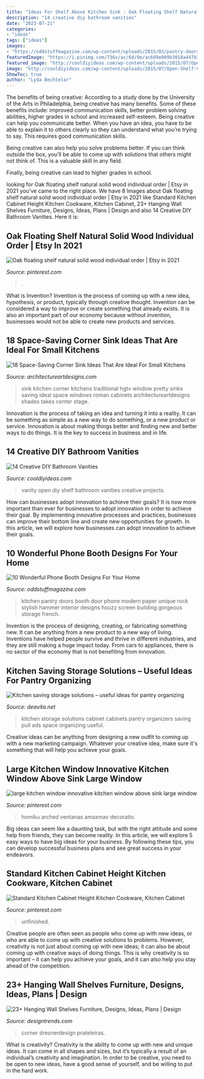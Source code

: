 ```yaml
---
title: "Ideas For Shelf Above Kitchen Sink : Oak Floating Shelf Natural Solid Wood Individual Order"
description: "14 creative diy bathroom vanities"
date: "2023-07-21"
categories:
- "ideas"
tags: ["ideas"]
images:
- "https://oddstuffmagazine.com/wp-content/uploads/2015/03/pantry-doors-650x868.jpg"
featuredImage: "https://i.pinimg.com/736x/ac/6d/9e/ac6d9e009b3018a447b36d571e3fb55f.jpg"
featured_image: "http://cooldiyideas.com/wp-content/uploads/2015/07/Open-Shelf-Vanity.jpg"
image: "http://cooldiyideas.com/wp-content/uploads/2015/07/Open-Shelf-Vanity.jpg"
ShowToc: true
author: "Lyda Bechtelar"
---
```



The benefits of being creative:
According to a study done by the University of the Arts in Philadelphia, being creative has many benefits. Some of these benefits include: improved communication skills, better problem solving abilities, higher grades in school and increased self-esteem.
Being creative can help you communicate better. When you have an idea, you have to be able to explain it to others clearly so they can understand what you’re trying to say. This requires good communication skills.

Being creative can also help you solve problems better. If you can think outside the box, you’ll be able to come up with solutions that others might not think of. This is a valuable skill in any field.

Finally, being creative can lead to higher grades in school.

	

		
looking for Oak floating shelf natural solid wood individual order | Etsy in 2021 you've came to the right place. We have 8 Images about Oak floating shelf natural solid wood individual order | Etsy in 2021 like Standard Kitchen Cabinet Height Kitchen Cookware‚ Kitchen Cabinet, 23+ Hanging Wall Shelves Furniture, Designs, Ideas, Plans | Design and also 14 Creative DIY Bathroom Vanities. Here it is:
		
    
## Oak Floating Shelf Natural Solid Wood Individual Order | Etsy In 2021

<img loading=lazy src="https://i.pinimg.com/736x/56/80/38/568038e0fadd72eedb395e068deaea91.jpg" onerror="this.onerror=null;this.src='https://tse1.mm.bing.net/th?id=OIP.ovQZgN5Evzm1EAo8KYQV1QHaLG&amp;pid=15.1';" alt="Oak floating shelf natural solid wood individual order | Etsy in 2021">

_Source: pinterest.com_

>. 

	

What is Invention?
Invention is the process of coming up with a new idea, hypothesis, or product, typically through creative thought. Invention can be considered a way to improve or create something that already exists. It is also an important part of our economy because without invention, businesses would not be able to create new products and services.

    
## 18 Space-Saving Corner Sink Ideas That Are Ideal For Small Kitchens

<img loading=lazy src="https://www.architectureartdesigns.com/wp-content/uploads/2017/03/6-2.jpg" onerror="this.onerror=null;this.src='https://tse1.mm.bing.net/th?id=OIP.9zny4XBIbyehtAC_ipmlVgHaJ4&amp;pid=15.1';" alt="18 Space-Saving Corner Sink Ideas That Are Ideal For Small Kitchens">

_Source: architectureartdesigns.com_

>sink kitchen corner kitchens traditional hgtv window pretty sinks saving ideal space windows roman cabinets architectureartdesigns shades takes center stage. 

	

Innovation is the process of taking an idea and turning it into a reality. It can be something as simple as a new way to do something, or a new product or service. Innovation is about making things better and finding new and better ways to do things. It is the key to success in business and in life.

    
## 14 Creative DIY Bathroom Vanities

<img loading=lazy src="http://cooldiyideas.com/wp-content/uploads/2015/07/Open-Shelf-Vanity.jpg" onerror="this.onerror=null;this.src='https://tse1.mm.bing.net/th?id=OIP.puGKjx9vMNJC0svuMAx1IAHaLI&amp;pid=15.1';" alt="14 Creative DIY Bathroom Vanities">

_Source: cooldiyideas.com_

>vanity open diy shelf bathroom vanities creative projects. 

	

How can businesses adopt innovation to achieve their goals?
It is now more important than ever for businesses to adopt innovation in order to achieve their goal. By implementing innovative processes and practices, businesses can improve their bottom line and create new opportunities for growth. In this article, we will explore how businesses can adopt innovation to achieve their goals.

    
## 10 Wonderful Phone Booth Designs For Your Home

<img loading=lazy src="https://oddstuffmagazine.com/wp-content/uploads/2015/03/pantry-doors-650x868.jpg" onerror="this.onerror=null;this.src='https://tse4.mm.bing.net/th?id=OIP.4ce4POMZja5Bkp5SWKGHLwHaJ4&amp;pid=15.1';" alt="10 Wonderful Phone Booth Designs For Your Home">

_Source: oddstuffmagazine.com_

>kitchen pantry doors booth door phone modern paper unique rock stylish hammer interior designs houzz screen building gorgeous storage french. 

	

Invention is the process of designing, creating, or fabricating something new. It can be anything from a new product to a new way of living. Inventions have helped people survive and thrive in different industries, and they are still making a huge impact today. From cars to appliances, there is no sector of the economy that is not benefiting from innovation.

    
## Kitchen Saving Storage Solutions – Useful Ideas For Pantry Organizing

<img loading=lazy src="https://deavita.net/wp-content/uploads/2015/04/kitchen-cabinets-organizers-storage-solutions-pull-out-knife-cabinet.jpg" onerror="this.onerror=null;this.src='https://tse4.mm.bing.net/th?id=OIP.awTyElfJMeGdGK_pVki3twHaLH&amp;pid=15.1';" alt="Kitchen saving storage solutions – useful ideas for pantry organizing">

_Source: deavita.net_

>kitchen storage solutions cabinet cabinets pantry organizers saving pull ads space organizing useful. 

	

Creative ideas can be anything from designing a new outfit to coming up with a new marketing campaign. Whatever your creative idea, make sure it's something that will help you achieve your goals.

    
## Large Kitchen Window Innovative Kitchen Window Above Sink Large Window

<img loading=lazy src="https://i.pinimg.com/736x/4f/cc/b6/4fccb6f959c4078d22a3c336b05d1895.jpg" onerror="this.onerror=null;this.src='https://tse1.mm.bing.net/th?id=OIP._BUA_UruWXI8AzfDVged9AHaFj&amp;pid=15.1';" alt="large kitchen window innovative kitchen window above sink large window">

_Source: pinterest.com_

>homiku arched ventanas amaxmav decoratio. 

	

Big ideas can seem like a daunting task, but with the right attitude and some help from friends, they can become reality. In this article, we will explore 5 easy ways to have big ideas for your business. By following these tips, you can develop successful business plans and see great success in your endeavors.

    
## Standard Kitchen Cabinet Height Kitchen Cookware‚ Kitchen Cabinet

<img loading=lazy src="https://i.pinimg.com/736x/ac/6d/9e/ac6d9e009b3018a447b36d571e3fb55f.jpg" onerror="this.onerror=null;this.src='https://tse3.mm.bing.net/th?id=OIP.nh2WMqg3QwUziqWbNIX2XwHaJ3&amp;pid=15.1';" alt="Standard Kitchen Cabinet Height Kitchen Cookware‚ Kitchen Cabinet">

_Source: pinterest.com_

>unfinished. 

	

Creative people are often seen as people who come up with new ideas, or who are able to come up with creative solutions to problems. However, creativity is not just about coming up with new ideas; it can also be about coming up with creative ways of doing things. This is why creativity is so important – it can help you achieve your goals, and it can also help you stay ahead of the competition.

    
## 23+ Hanging Wall Shelves Furniture, Designs, Ideas, Plans | Design

<img loading=lazy src="https://images.designtrends.com/wp-content/uploads/2016/03/02114803/Modern-Hanging-Corner-Shelves-.jpeg" onerror="this.onerror=null;this.src='https://tse2.mm.bing.net/th?id=OIP.zMJMltLL08qrpk6uyDEU-wHaLH&amp;pid=15.1';" alt="23+ Hanging Wall Shelves Furniture, Designs, Ideas, Plans | Design">

_Source: designtrends.com_

>corner dresnerdesign prateleiras. 

	

What is creativity?
Creativity is the ability to come up with new and unique ideas. It can come in all shapes and sizes, but it’s typically a result of an individual’s creativity and imagination. In order to be creative, you need to be open to new ideas, have a good sense of yourself, and be willing to put in the hard work.

